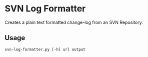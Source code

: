 # SVN Log Formatter

Creates a plain text formatted change-log from an SVN Repository.

## Usage

`svn-log-formatter.py [-h] url output`
